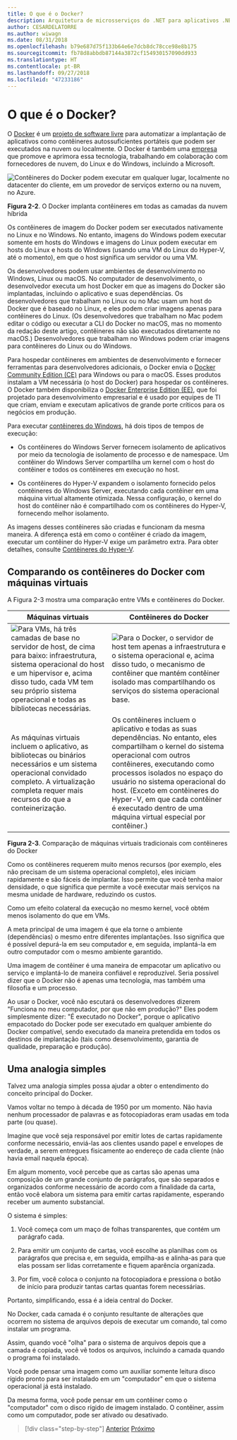 ```yaml
---
title: O que é o Docker?
description: Arquitetura de microsserviços do .NET para aplicativos .NET em contêineres | O que é o Docker?
author: CESARDELATORRE
ms.author: wiwagn
ms.date: 08/31/2018
ms.openlocfilehash: b79e687d75f133b64e6e7dcb8dc78cce98e8b175
ms.sourcegitcommit: fb78d8abbdb87144a3872cf154930157090dd933
ms.translationtype: HT
ms.contentlocale: pt-BR
ms.lasthandoff: 09/27/2018
ms.locfileid: "47233186"
---
```

# <a name="what-is-docker"></a>O que é o Docker?

O [Docker](https://www.docker.com/) é um [projeto de software livre](https://github.com/docker/docker) para automatizar a implantação de aplicativos como contêineres autossuficientes portáteis que podem ser executados na nuvem ou localmente. O Docker é também uma [empresa](https://www.docker.com/) que promove e aprimora essa tecnologia, trabalhando em colaboração com fornecedores de nuvem, do Linux e do Windows, incluindo a Microsoft.

![Contêineres do Docker podem executar em qualquer lugar, localmente no datacenter do cliente, em um provedor de serviços externo ou na nuvem, no Azure.](./media/image2.png)

**Figura 2-2**. O Docker implanta contêineres em todas as camadas da nuvem híbrida

Os contêineres de imagem do Docker podem ser executados nativamente no Linux e no Windows. No entanto, imagens do Windows podem executar somente em hosts do Windows e imagens do Linux podem executar em hosts do Linux e hosts do Windows (usando uma VM do Linux do Hyper-V, até o momento), em que o host significa um servidor ou uma VM.

Os desenvolvedores podem usar ambientes de desenvolvimento no Windows, Linux ou macOS. No computador de desenvolvimento, o desenvolvedor executa um host Docker em que as imagens do Docker são implantadas, incluindo o aplicativo e suas dependências. Os desenvolvedores que trabalham no Linux ou no Mac usam um host do Docker que é baseado no Linux, e eles podem criar imagens apenas para contêineres do Linux. (Os desenvolvedores que trabalham no Mac podem editar o código ou executar a CLI do Docker no macOS, mas no momento da redação deste artigo, contêineres não são executados diretamente no macOS.) Desenvolvedores que trabalham no Windows podem criar imagens para contêineres do Linux ou do Windows.

Para hospedar contêineres em ambientes de desenvolvimento e fornecer ferramentas para desenvolvedores adicionais, o Docker envia o [Docker Community Edition (CE)](https://www.docker.com/community-edition) para Windows ou para o macOS. Esses produtos instalam a VM necessária (o host do Docker) para hospedar os contêineres. O Docker também disponibiliza o [Docker Enterprise Edition (EE)](https://www.docker.com/enterprise-edition), que foi projetado para desenvolvimento empresarial e é usado por equipes de TI que criam, enviam e executam aplicativos de grande porte críticos para os negócios em produção.

Para executar [contêineres do Windows](https://msdn.microsoft.com/en-us/virtualization/windowscontainers/about/about_overview), há dois tipos de tempos de execução:

- Os contêineres do Windows Server fornecem isolamento de aplicativos por meio da tecnologia de isolamento de processo e de namespace. Um contêiner do Windows Server compartilha um kernel com o host do contêiner e todos os contêineres em execução no host.

- Os contêineres do Hyper-V expandem o isolamento fornecido pelos contêineres do Windows Server, executando cada contêiner em uma máquina virtual altamente otimizada. Nessa configuração, o kernel do host do contêiner não é compartilhado com os contêineres do Hyper-V, fornecendo melhor isolamento.

As imagens desses contêineres são criadas e funcionam da mesma maneira. A diferença está em como o contêiner é criado da imagem, executar um contêiner do Hyper-V exige um parâmetro extra. Para obter detalhes, consulte [Contêineres do Hyper-V](https://docs.microsoft.com/virtualization/windowscontainers/manage-containers/hyperv-container).

## <a name="comparing-docker-containers-with-virtual-machines"></a>Comparando os contêineres do Docker com máquinas virtuais

A Figura 2-3 mostra uma comparação entre VMs e contêineres do Docker.

| Máquinas virtuais | Contêineres do Docker |
| -----------------| ------------------|
|![Para VMs, há três camadas de base no servidor de host, de cima para baixo: infraestrutura, sistema operacional do host e um hipervisor e, acima disso tudo, cada VM tem seu próprio sistema operacional e todas as bibliotecas necessárias.](./media/image3.png)|![Para o Docker, o servidor de host tem apenas a infraestrutura e o sistema operacional e, acima disso tudo, o mecanismo de contêiner que mantém contêiner isolado mas compartilhando os serviços do sistema operacional base.](./media/image4.png)|
|As máquinas virtuais incluem o aplicativo, as bibliotecas ou binários necessários e um sistema operacional convidado completo. A virtualização completa requer mais recursos do que a conteinerização. | Os contêineres incluem o aplicativo e todas as suas dependências. No entanto, eles compartilham o kernel do sistema operacional com outros contêineres, executando como processos isolados no espaço do usuário no sistema operacional do host. (Exceto em contêineres do Hyper-V, em que cada contêiner é executado dentro de uma máquina virtual especial por contêiner.) |

**Figura 2-3**. Comparação de máquinas virtuais tradicionais com contêineres do Docker

Como os contêineres requerem muito menos recursos (por exemplo, eles não precisam de um sistema operacional completo), eles iniciam rapidamente e são fáceis de implantar. Isso permite que você tenha maior densidade, o que significa que permite a você executar mais serviços na mesma unidade de hardware, reduzindo os custos.

Como um efeito colateral da execução no mesmo kernel, você obtém menos isolamento do que em VMs.

A meta principal de uma imagem é que ela torne o ambiente (dependências) o mesmo entre diferentes implantações. Isso significa que é possível depurá-la em seu computador e, em seguida, implantá-la em outro computador com o mesmo ambiente garantido.

Uma imagem de contêiner é uma maneira de empacotar um aplicativo ou serviço e implantá-lo de maneira confiável e reproduzível. Seria possível dizer que o Docker não é apenas uma tecnologia, mas também uma filosofia e um processo.

Ao usar o Docker, você não escutará os desenvolvedores dizerem "Funciona no meu computador, por que não em produção?" Eles podem simplesmente dizer: "É executado no Docker", porque o aplicativo empacotado do Docker pode ser executado em qualquer ambiente do Docker compatível, sendo executado da maneira pretendida em todos os destinos de implantação (tais como desenvolvimento, garantia de qualidade, preparação e produção).

## <a name="a-simple-analogy"></a>Uma analogia simples

Talvez uma analogia simples possa ajudar a obter o entendimento do conceito principal do Docker.

Vamos voltar no tempo à década de 1950 por um momento. Não havia nenhum processador de palavras e as fotocopiadoras eram usadas em toda parte (ou quase).

Imagine que você seja responsável por emitir lotes de cartas rapidamente conforme necessário, enviá-las aos clientes usando papel e envelopes de verdade, a serem entregues fisicamente ao endereço de cada cliente (não havia email naquela época).

Em algum momento, você percebe que as cartas são apenas uma composição de um grande conjunto de parágrafos, que são separados e organizados conforme necessário de acordo com a finalidade da carta, então você elabora um sistema para emitir cartas rapidamente, esperando receber um aumento substancial.

O sistema é simples:

1. Você começa com um maço de folhas transparentes, que contém um parágrafo cada.

2. Para emitir um conjunto de cartas, você escolhe as planilhas com os parágrafos que precisa e, em seguida, empilha-as e alinha-as para que elas possam ser lidas corretamente e fiquem aparência organizada.

3. Por fim, você coloca o conjunto na fotocopiadora e pressiona o botão de início para produzir tantas cartas quantas forem necessárias.

Portanto, simplificando, essa é a ideia central do Docker.

No Docker, cada camada é o conjunto resultante de alterações que ocorrem no sistema de arquivos depois de executar um comando, tal como instalar um programa.

Assim, quando você "olha" para o sistema de arquivos depois que a camada é copiada, você vê todos os arquivos, incluindo a camada quando o programa foi instalado.

Você pode pensar uma imagem como um auxiliar somente leitura disco rígido pronto para ser instalado em um "computador" em que o sistema operacional já está instalado.

Da mesma forma, você pode pensar em um contêiner como o "computador" com o disco rígido de imagem instalado. O contêiner, assim como um computador, pode ser ativado ou desativado.

>[!div class="step-by-step"]
[Anterior](index.md)
[Próximo](docker-terminology.md)
